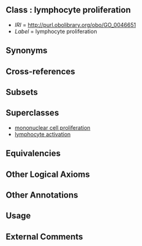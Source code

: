 
## Class : lymphocyte proliferation

 * *IRI* = http://purl.obolibrary.org/obo/GO_0046651
 * *Label* = lymphocyte proliferation

## Synonyms


## Cross-references


## Subsets


## Superclasses

 * [mononuclear cell proliferation](../../GO/43/GO_0032943.md)
 * [lymphocyte activation](../../GO/49/GO_0046649.md)

## Equivalencies


## Other Logical Axioms


## Other Annotations


## Usage


## External Comments

